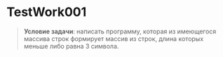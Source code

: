 # TestWork001

>**Условие задачи**: написать программу, которая из имеющегося массива строк
формирует массив из строк, длина которых меньше либо
равна 3 символа.
